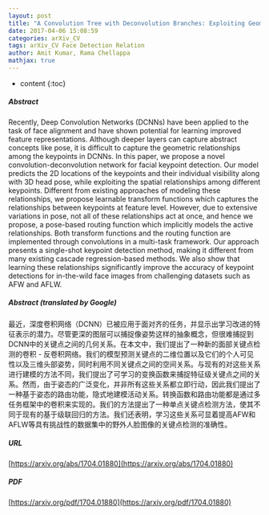 ```yaml
---
layout: post
title: "A Convolution Tree with Deconvolution Branches: Exploiting Geometric Relationships for Single Shot Keypoint Detection"
date: 2017-04-06 15:08:59
categories: arXiv_CV
tags: arXiv_CV Face Detection Relation
author: Amit Kumar, Rama Chellappa
mathjax: true
---
```


* content
{:toc}

##### Abstract
Recently, Deep Convolution Networks (DCNNs) have been applied to the task of face alignment and have shown potential for learning improved feature representations. Although deeper layers can capture abstract concepts like pose, it is difficult to capture the geometric relationships among the keypoints in DCNNs. In this paper, we propose a novel convolution-deconvolution network for facial keypoint detection. Our model predicts the 2D locations of the keypoints and their individual visibility along with 3D head pose, while exploiting the spatial relationships among different keypoints. Different from existing approaches of modeling these relationships, we propose learnable transform functions which captures the relationships between keypoints at feature level. However, due to extensive variations in pose, not all of these relationships act at once, and hence we propose, a pose-based routing function which implicitly models the active relationships. Both transform functions and the routing function are implemented through convolutions in a multi-task framework. Our approach presents a single-shot keypoint detection method, making it different from many existing cascade regression-based methods. We also show that learning these relationships significantly improve the accuracy of keypoint detections for in-the-wild face images from challenging datasets such as AFW and AFLW.

##### Abstract (translated by Google)
最近，深度卷积网络（DCNN）已被应用于面对齐的任务，并显示出学习改进的特征表示的潜力。尽管更深的图层可以捕捉像姿势这样的抽象概念，但很难捕捉到DCNN中的关键点之间的几何关系。在本文中，我们提出了一种新的面部关键点检测的卷积 - 反卷积网络。我们的模型预测关键点的二维位置以及它们的个人可见性以及三维头部姿势，同时利用不同关键点之间的空间关系。与现有的对这些关系进行建模的方法不同，我们提出了可学习的变换函数来捕捉特征级关键点之间的关系。然而，由于姿态的广泛变化，并非所有这些关系都立即行动，因此我们提出了一种基于姿态的路由功能，隐式地建模活动关系。转换函数和路由功能都是通过多任务框架中的卷积来实现的。我们的方法提出了一种单点关键点检测方法，使其不同于现有的基于级联回归的方法。我们还表明，学习这些关系可显着提高AFW和AFLW等具有挑战性的数据集中的野外人脸图像的关键点检测的准确性。

##### URL
[https://arxiv.org/abs/1704.01880](https://arxiv.org/abs/1704.01880)

##### PDF
[https://arxiv.org/pdf/1704.01880](https://arxiv.org/pdf/1704.01880)

